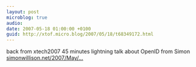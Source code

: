 ```yaml
---
layout: post
microblog: true
audio: 
date: 2007-05-18 01:00:00 +0100
guid: http://xtof.micro.blog/2007/05/18/t68349172.html
---
```

back from xtech2007 45 minutes lightning talk about OpenID from Simon [simonwillison.net/2007/May/...](http://simonwillison.net/2007/May/18/openid/)
